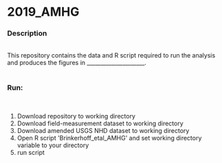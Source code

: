 # 2019_AMHG

<b><h3>Description</h3></b>
<br>
This repository contains the data and R script required to run the analysis and produces the figures in _____________________.
<br><br>
<b><h3>Run:</h3></b>
<br>
1) Download repository to working directory
2) Download field-measurement dataset to working directory
3) Download amended USGS NHD dataset to working directory
4) Open R script 'Brinkerhoff_etal_AMHG' and set working directory variable to your directory
5) run script
